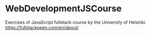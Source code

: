 # WebDevelopmentJSCourse
Exercises of JavaScript fullstack course by the University of Helsinki.
https://fullstackopen.com/en/about/
